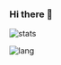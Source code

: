 ### Hi there 👋

![stats](https://github-readme-stats.vercel.app/api?username=thelumberjhack&count_private=true&show_icons=true&theme=react)

![lang](https://github-readme-stats.vercel.app/api/top-langs?username=thelumberjhack&langs_count=10&layout=compact)
